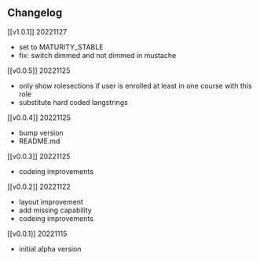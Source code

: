 ## Changelog ##

[[v1.0.1]] 20221127
- set to MATURITY_STABLE
- fix: switch dimmed and not dimmed in mustache

[[v0.0.5]] 20221125
- only show rolesections if user is enrolled at least in one course with this role
- substitute hard coded langstrings

[[v0.0.4]] 20221125
- bump version
- README.md

[[v0.0.3]] 20221125
- codeing improvements

[[v0.0.2]] 20221122
- layout improvement
- add missing capability
- codeing improvements

[[v0.0.1]] 20221115
- initial alpha version

